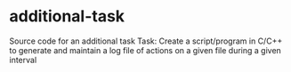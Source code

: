 # additional-task
Source code for an additional task
Task:
Create a script/program in C/C++ to generate and maintain a log file of actions on a given file during a given interval
